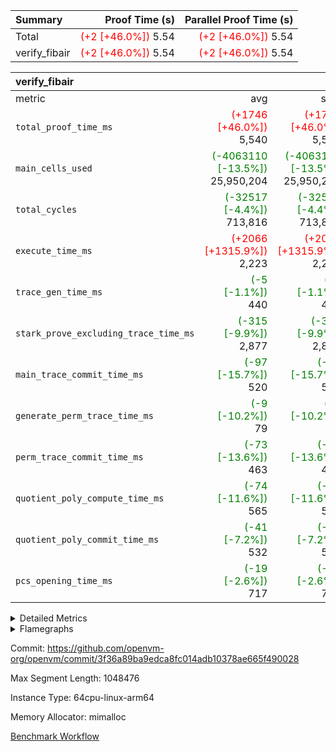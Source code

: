 | Summary | Proof Time (s) | Parallel Proof Time (s) |
|:---|---:|---:|
| Total | <span style='color: red'>(+2 [+46.0%])</span> 5.54 | <span style='color: red'>(+2 [+46.0%])</span> 5.54 |
| verify_fibair | <span style='color: red'>(+2 [+46.0%])</span> 5.54 | <span style='color: red'>(+2 [+46.0%])</span> 5.54 |


| verify_fibair |||||
|:---|---:|---:|---:|---:|
|metric|avg|sum|max|min|
| `total_proof_time_ms ` | <span style='color: red'>(+1746 [+46.0%])</span> 5,540 | <span style='color: red'>(+1746 [+46.0%])</span> 5,540 | <span style='color: red'>(+1746 [+46.0%])</span> 5,540 | <span style='color: red'>(+1746 [+46.0%])</span> 5,540 |
| `main_cells_used     ` | <span style='color: green'>(-4063110 [-13.5%])</span> 25,950,204 | <span style='color: green'>(-4063110 [-13.5%])</span> 25,950,204 | <span style='color: green'>(-4063110 [-13.5%])</span> 25,950,204 | <span style='color: green'>(-4063110 [-13.5%])</span> 25,950,204 |
| `total_cycles        ` | <span style='color: green'>(-32517 [-4.4%])</span> 713,816 | <span style='color: green'>(-32517 [-4.4%])</span> 713,816 | <span style='color: green'>(-32517 [-4.4%])</span> 713,816 | <span style='color: green'>(-32517 [-4.4%])</span> 713,816 |
| `execute_time_ms     ` | <span style='color: red'>(+2066 [+1315.9%])</span> 2,223 | <span style='color: red'>(+2066 [+1315.9%])</span> 2,223 | <span style='color: red'>(+2066 [+1315.9%])</span> 2,223 | <span style='color: red'>(+2066 [+1315.9%])</span> 2,223 |
| `trace_gen_time_ms   ` | <span style='color: green'>(-5 [-1.1%])</span> 440 | <span style='color: green'>(-5 [-1.1%])</span> 440 | <span style='color: green'>(-5 [-1.1%])</span> 440 | <span style='color: green'>(-5 [-1.1%])</span> 440 |
| `stark_prove_excluding_trace_time_ms` | <span style='color: green'>(-315 [-9.9%])</span> 2,877 | <span style='color: green'>(-315 [-9.9%])</span> 2,877 | <span style='color: green'>(-315 [-9.9%])</span> 2,877 | <span style='color: green'>(-315 [-9.9%])</span> 2,877 |
| `main_trace_commit_time_ms` | <span style='color: green'>(-97 [-15.7%])</span> 520 | <span style='color: green'>(-97 [-15.7%])</span> 520 | <span style='color: green'>(-97 [-15.7%])</span> 520 | <span style='color: green'>(-97 [-15.7%])</span> 520 |
| `generate_perm_trace_time_ms` | <span style='color: green'>(-9 [-10.2%])</span> 79 | <span style='color: green'>(-9 [-10.2%])</span> 79 | <span style='color: green'>(-9 [-10.2%])</span> 79 | <span style='color: green'>(-9 [-10.2%])</span> 79 |
| `perm_trace_commit_time_ms` | <span style='color: green'>(-73 [-13.6%])</span> 463 | <span style='color: green'>(-73 [-13.6%])</span> 463 | <span style='color: green'>(-73 [-13.6%])</span> 463 | <span style='color: green'>(-73 [-13.6%])</span> 463 |
| `quotient_poly_compute_time_ms` | <span style='color: green'>(-74 [-11.6%])</span> 565 | <span style='color: green'>(-74 [-11.6%])</span> 565 | <span style='color: green'>(-74 [-11.6%])</span> 565 | <span style='color: green'>(-74 [-11.6%])</span> 565 |
| `quotient_poly_commit_time_ms` | <span style='color: green'>(-41 [-7.2%])</span> 532 | <span style='color: green'>(-41 [-7.2%])</span> 532 | <span style='color: green'>(-41 [-7.2%])</span> 532 | <span style='color: green'>(-41 [-7.2%])</span> 532 |
| `pcs_opening_time_ms ` | <span style='color: green'>(-19 [-2.6%])</span> 717 | <span style='color: green'>(-19 [-2.6%])</span> 717 | <span style='color: green'>(-19 [-2.6%])</span> 717 | <span style='color: green'>(-19 [-2.6%])</span> 717 |



<details>
<summary>Detailed Metrics</summary>

|  | verify_program_compile_ms | total_cells | stark_prove_excluding_trace_time_ms | quotient_poly_compute_time_ms | quotient_poly_commit_time_ms | perm_trace_commit_time_ms | pcs_opening_time_ms | main_trace_commit_time_ms |
| --- | --- | --- | --- | --- | --- | --- | --- |
|  | 4 | 65,536 | 71 | 3 | 14 | 0 | 34 | 18 | 

| air_name | rows | quotient_deg | main_cols | interactions | constraints | cells |
| --- | --- | --- | --- | --- | --- | --- |
| AccessAdapterAir<2> |  | 4 |  | 5 | 12 |  | 
| AccessAdapterAir<4> |  | 4 |  | 5 | 12 |  | 
| AccessAdapterAir<8> |  | 4 |  | 5 | 12 |  | 
| FibonacciAir | 32,768 | 1 | 2 |  | 5 | 65,536 | 
| FriReducedOpeningAir |  | 4 |  | 35 | 59 |  | 
| NativePoseidon2Air<BabyBearParameters>, 1> |  | 4 |  | 31 | 302 |  | 
| PhantomAir |  | 4 |  | 3 | 4 |  | 
| ProgramAir |  | 1 |  | 1 | 4 |  | 
| VariableRangeCheckerAir |  | 1 |  | 1 | 4 |  | 
| VmAirWrapper<BranchNativeAdapterAir, BranchEqualCoreAir<1> |  | 2 |  | 11 | 23 |  | 
| VmAirWrapper<JalNativeAdapterAir, JalCoreAir> |  | 4 |  | 7 | 6 |  | 
| VmAirWrapper<NativeAdapterAir<2, 0>, PublicValuesCoreAir> |  | 4 |  | 11 | 22 |  | 
| VmAirWrapper<NativeAdapterAir<2, 1>, FieldArithmeticCoreAir> |  | 4 |  | 15 | 23 |  | 
| VmAirWrapper<NativeLoadStoreAdapterAir<1>, NativeLoadStoreCoreAir<1> |  | 4 |  | 15 | 18 |  | 
| VmAirWrapper<NativeLoadStoreAdapterAir<4>, NativeLoadStoreCoreAir<4> |  | 4 |  | 15 | 18 |  | 
| VmAirWrapper<NativeVectorizedAdapterAir<4>, FieldExtensionCoreAir> |  | 4 |  | 15 | 23 |  | 
| VmConnectorAir |  | 4 |  | 3 | 8 |  | 
| VolatileBoundaryAir |  | 4 |  | 4 | 16 |  | 

| group | trace_gen_time_ms | total_proof_time_ms | total_cycles | total_cells | stark_prove_excluding_trace_time_ms | quotient_poly_compute_time_ms | quotient_poly_commit_time_ms | perm_trace_commit_time_ms | pcs_opening_time_ms | main_trace_commit_time_ms | main_cells_used | generate_perm_trace_time_ms | execute_time_ms |
| --- | --- | --- | --- | --- | --- | --- | --- | --- | --- | --- | --- | --- | --- |
| verify_fibair | 440 | 5,540 | 713,816 | 68,999,192 | 2,877 | 565 | 532 | 463 | 717 | 520 | 25,950,204 | 79 | 2,223 | 

| group | air_name | rows | prep_cols | perm_cols | main_cols | cells |
| --- | --- | --- | --- | --- | --- | --- |
| verify_fibair | AccessAdapterAir<2> | 131,072 |  | 16 | 11 | 3,538,944 | 
| verify_fibair | AccessAdapterAir<4> | 65,536 |  | 16 | 13 | 1,900,544 | 
| verify_fibair | AccessAdapterAir<8> | 32,768 |  | 16 | 17 | 1,081,344 | 
| verify_fibair | FriReducedOpeningAir | 512 |  | 76 | 64 | 71,680 | 
| verify_fibair | NativePoseidon2Air<BabyBearParameters>, 1> | 8,192 |  | 36 | 348 | 3,145,728 | 
| verify_fibair | PhantomAir | 16,384 |  | 8 | 6 | 229,376 | 
| verify_fibair | ProgramAir | 8,192 |  | 8 | 10 | 147,456 | 
| verify_fibair | VariableRangeCheckerAir | 262,144 | 2 | 8 | 1 | 2,359,296 | 
| verify_fibair | VmAirWrapper<BranchNativeAdapterAir, BranchEqualCoreAir<1> | 262,144 |  | 28 | 23 | 13,369,344 | 
| verify_fibair | VmAirWrapper<JalNativeAdapterAir, JalCoreAir> | 32,768 |  | 12 | 10 | 720,896 | 
| verify_fibair | VmAirWrapper<NativeAdapterAir<2, 1>, FieldArithmeticCoreAir> | 524,288 |  | 20 | 30 | 26,214,400 | 
| verify_fibair | VmAirWrapper<NativeLoadStoreAdapterAir<1>, NativeLoadStoreCoreAir<1> | 262,144 |  | 20 | 27 | 12,320,768 | 
| verify_fibair | VmAirWrapper<NativeLoadStoreAdapterAir<4>, NativeLoadStoreCoreAir<4> | 16,384 |  | 20 | 36 | 917,504 | 
| verify_fibair | VmAirWrapper<NativeVectorizedAdapterAir<4>, FieldExtensionCoreAir> | 8,192 |  | 20 | 40 | 491,520 | 
| verify_fibair | VmConnectorAir | 2 | 1 | 8 | 4 | 24 | 
| verify_fibair | VolatileBoundaryAir | 131,072 |  | 8 | 11 | 2,490,368 | 

| group | air_name | dsl_ir | opcode | cells_used |
| --- | --- | --- | --- | --- |
| verify_fibair | <BranchNativeAdapterAir,BranchEqualCoreAir<1>> | AssertEqE | BNE | 3,956 | 
| verify_fibair | <BranchNativeAdapterAir,BranchEqualCoreAir<1>> | AssertEqEI | BNE | 92 | 
| verify_fibair | <BranchNativeAdapterAir,BranchEqualCoreAir<1>> | AssertEqF | BNE | 163,024 | 
| verify_fibair | <BranchNativeAdapterAir,BranchEqualCoreAir<1>> | AssertEqV | BNE | 14,697 | 
| verify_fibair | <BranchNativeAdapterAir,BranchEqualCoreAir<1>> | AssertEqVI | BNE | 460 | 
| verify_fibair | <BranchNativeAdapterAir,BranchEqualCoreAir<1>> | For | BNE | 319,493 | 
| verify_fibair | <BranchNativeAdapterAir,BranchEqualCoreAir<1>> | IfEq | BNE | 24,817 | 
| verify_fibair | <BranchNativeAdapterAir,BranchEqualCoreAir<1>> | IfEqI | BNE | 350,543 | 
| verify_fibair | <BranchNativeAdapterAir,BranchEqualCoreAir<1>> | IfNe | BEQ | 167,831 | 
| verify_fibair | <BranchNativeAdapterAir,BranchEqualCoreAir<1>> | IfNeI | BEQ | 14,559 | 
| verify_fibair | <BranchNativeAdapterAir,BranchEqualCoreAir<1>> | ZipFor | BNE | 2,052,842 | 
| verify_fibair | <JalNativeAdapterAir,JalCoreAir> |  | JAL | 10 | 
| verify_fibair | <JalNativeAdapterAir,JalCoreAir> | For | JAL | 23,820 | 
| verify_fibair | <JalNativeAdapterAir,JalCoreAir> | IfEqI | JAL | 49,020 | 
| verify_fibair | <JalNativeAdapterAir,JalCoreAir> | IfNe | JAL | 20 | 
| verify_fibair | <JalNativeAdapterAir,JalCoreAir> | ZipFor | JAL | 118,990 | 
| verify_fibair | <NativeAdapterAir<2, 1>,FieldArithmeticCoreAir> |  | ADD | 30 | 
| verify_fibair | <NativeAdapterAir<2, 1>,FieldArithmeticCoreAir> | AddEFFI | ADD | 13,680 | 
| verify_fibair | <NativeAdapterAir<2, 1>,FieldArithmeticCoreAir> | AddEI | ADD | 246,360 | 
| verify_fibair | <NativeAdapterAir<2, 1>,FieldArithmeticCoreAir> | AddF | ADD | 39,990 | 
| verify_fibair | <NativeAdapterAir<2, 1>,FieldArithmeticCoreAir> | AddFI | ADD | 50,160 | 
| verify_fibair | <NativeAdapterAir<2, 1>,FieldArithmeticCoreAir> | AddV | ADD | 674,760 | 
| verify_fibair | <NativeAdapterAir<2, 1>,FieldArithmeticCoreAir> | AddVI | ADD | 2,033,610 | 
| verify_fibair | <NativeAdapterAir<2, 1>,FieldArithmeticCoreAir> | Alloc | ADD | 1,471,920 | 
| verify_fibair | <NativeAdapterAir<2, 1>,FieldArithmeticCoreAir> | Alloc | MUL | 454,980 | 
| verify_fibair | <NativeAdapterAir<2, 1>,FieldArithmeticCoreAir> | DivEIN | ADD | 120 | 
| verify_fibair | <NativeAdapterAir<2, 1>,FieldArithmeticCoreAir> | DivFIN | DIV | 90 | 
| verify_fibair | <NativeAdapterAir<2, 1>,FieldArithmeticCoreAir> | For | ADD | 416,730 | 
| verify_fibair | <NativeAdapterAir<2, 1>,FieldArithmeticCoreAir> | ImmE | ADD | 25,440 | 
| verify_fibair | <NativeAdapterAir<2, 1>,FieldArithmeticCoreAir> | ImmF | ADD | 240,930 | 
| verify_fibair | <NativeAdapterAir<2, 1>,FieldArithmeticCoreAir> | ImmV | ADD | 292,890 | 
| verify_fibair | <NativeAdapterAir<2, 1>,FieldArithmeticCoreAir> | LoadE | ADD | 99,540 | 
| verify_fibair | <NativeAdapterAir<2, 1>,FieldArithmeticCoreAir> | LoadE | MUL | 99,540 | 
| verify_fibair | <NativeAdapterAir<2, 1>,FieldArithmeticCoreAir> | LoadF | ADD | 17,670 | 
| verify_fibair | <NativeAdapterAir<2, 1>,FieldArithmeticCoreAir> | LoadF | MUL | 10,440 | 
| verify_fibair | <NativeAdapterAir<2, 1>,FieldArithmeticCoreAir> | LoadHeapPtr | ADD | 30 | 
| verify_fibair | <NativeAdapterAir<2, 1>,FieldArithmeticCoreAir> | LoadV | ADD | 195,270 | 
| verify_fibair | <NativeAdapterAir<2, 1>,FieldArithmeticCoreAir> | LoadV | MUL | 152,340 | 
| verify_fibair | <NativeAdapterAir<2, 1>,FieldArithmeticCoreAir> | MulEF | MUL | 75,840 | 
| verify_fibair | <NativeAdapterAir<2, 1>,FieldArithmeticCoreAir> | MulEI | ADD | 9,240 | 
| verify_fibair | <NativeAdapterAir<2, 1>,FieldArithmeticCoreAir> | MulF | MUL | 128,310 | 
| verify_fibair | <NativeAdapterAir<2, 1>,FieldArithmeticCoreAir> | MulFI | MUL | 40,020 | 
| verify_fibair | <NativeAdapterAir<2, 1>,FieldArithmeticCoreAir> | MulVI | MUL | 340,890 | 
| verify_fibair | <NativeAdapterAir<2, 1>,FieldArithmeticCoreAir> | StoreE | ADD | 23,940 | 
| verify_fibair | <NativeAdapterAir<2, 1>,FieldArithmeticCoreAir> | StoreE | MUL | 23,940 | 
| verify_fibair | <NativeAdapterAir<2, 1>,FieldArithmeticCoreAir> | StoreF | ADD | 156,690 | 
| verify_fibair | <NativeAdapterAir<2, 1>,FieldArithmeticCoreAir> | StoreF | MUL | 300 | 
| verify_fibair | <NativeAdapterAir<2, 1>,FieldArithmeticCoreAir> | StoreHeapPtr | ADD | 30 | 
| verify_fibair | <NativeAdapterAir<2, 1>,FieldArithmeticCoreAir> | StoreV | ADD | 70,050 | 
| verify_fibair | <NativeAdapterAir<2, 1>,FieldArithmeticCoreAir> | StoreV | MUL | 49,350 | 
| verify_fibair | <NativeAdapterAir<2, 1>,FieldArithmeticCoreAir> | SubEF | ADD | 11,790 | 
| verify_fibair | <NativeAdapterAir<2, 1>,FieldArithmeticCoreAir> | SubEF | SUB | 3,930 | 
| verify_fibair | <NativeAdapterAir<2, 1>,FieldArithmeticCoreAir> | SubEI | ADD | 240 | 
| verify_fibair | <NativeAdapterAir<2, 1>,FieldArithmeticCoreAir> | SubFI | SUB | 39,990 | 
| verify_fibair | <NativeAdapterAir<2, 1>,FieldArithmeticCoreAir> | SubV | SUB | 90,750 | 
| verify_fibair | <NativeAdapterAir<2, 1>,FieldArithmeticCoreAir> | SubVI | SUB | 22,350 | 
| verify_fibair | <NativeAdapterAir<2, 1>,FieldArithmeticCoreAir> | SubVIN | SUB | 18,900 | 
| verify_fibair | <NativeAdapterAir<2, 1>,FieldArithmeticCoreAir> | UnsafeCastVF | ADD | 30 | 
| verify_fibair | <NativeAdapterAir<2, 1>,FieldArithmeticCoreAir> | ZipFor | ADD | 2,970,420 | 
| verify_fibair | <NativeLoadStoreAdapterAir<1>,NativeLoadStoreCoreAir<1>> | LoadF | LOADW | 529,065 | 
| verify_fibair | <NativeLoadStoreAdapterAir<1>,NativeLoadStoreCoreAir<1>> | LoadV | LOADW | 1,221,453 | 
| verify_fibair | <NativeLoadStoreAdapterAir<1>,NativeLoadStoreCoreAir<1>> | StoreF | STOREW | 322,461 | 
| verify_fibair | <NativeLoadStoreAdapterAir<1>,NativeLoadStoreCoreAir<1>> | StoreHintWord | HINT_STOREW | 1,943,298 | 
| verify_fibair | <NativeLoadStoreAdapterAir<1>,NativeLoadStoreCoreAir<1>> | StoreV | STOREW | 552,501 | 
| verify_fibair | <NativeLoadStoreAdapterAir<4>,NativeLoadStoreCoreAir<4>> | LoadE | LOADW4 | 193,968 | 
| verify_fibair | <NativeLoadStoreAdapterAir<4>,NativeLoadStoreCoreAir<4>> | StoreE | STOREW4 | 239,688 | 
| verify_fibair | <NativeVectorizedAdapterAir<4>,FieldExtensionCoreAir> | AddE | FE4ADD | 57,960 | 
| verify_fibair | <NativeVectorizedAdapterAir<4>,FieldExtensionCoreAir> | DivE | BBE4DIV | 30,320 | 
| verify_fibair | <NativeVectorizedAdapterAir<4>,FieldExtensionCoreAir> | DivEIN | BBE4DIV | 40 | 
| verify_fibair | <NativeVectorizedAdapterAir<4>,FieldExtensionCoreAir> | MulE | BBE4MUL | 108,680 | 
| verify_fibair | <NativeVectorizedAdapterAir<4>,FieldExtensionCoreAir> | MulEI | BBE4MUL | 3,080 | 
| verify_fibair | <NativeVectorizedAdapterAir<4>,FieldExtensionCoreAir> | SubE | FE4SUB | 75,680 | 
| verify_fibair | Arc<BabyBearParameters>, 1> | Poseidon2CompressBabyBear | COMP_POS2 | 2,470,104 | 
| verify_fibair | Arc<BabyBearParameters>, 1> | Poseidon2PermuteBabyBear | PERM_POS2 | 257,520 | 
| verify_fibair | FriReducedOpeningAir | FriReducedOpening | FRI_REDUCED_OPENING | 21,504 | 
| verify_fibair | PhantomAir | HintBitsF | PHANTOM | 258 | 
| verify_fibair | PhantomAir | HintInputVec | PHANTOM | 56,196 | 

| group | chip_name | rows_used |
| --- | --- | --- |
| verify_fibair | <BranchNativeAdapterAir,BranchEqualCoreAir<1>> | 135,318 | 
| verify_fibair | <JalNativeAdapterAir,JalCoreAir> | 19,186 | 
| verify_fibair | <NativeAdapterAir<2, 1>,FieldArithmeticCoreAir> | 353,785 | 
| verify_fibair | <NativeLoadStoreAdapterAir<1>,NativeLoadStoreCoreAir<1>> | 169,214 | 
| verify_fibair | <NativeLoadStoreAdapterAir<4>,NativeLoadStoreCoreAir<4>> | 12,046 | 
| verify_fibair | <NativeVectorizedAdapterAir<4>,FieldExtensionCoreAir> | 6,894 | 
| verify_fibair | AccessAdapter<2> | 113,198 | 
| verify_fibair | AccessAdapter<4> | 56,600 | 
| verify_fibair | AccessAdapter<8> | 17,106 | 
| verify_fibair | Arc<BabyBearParameters>, 1> | 7,838 | 
| verify_fibair | Boundary | 128,115 | 
| verify_fibair | FriReducedOpeningAir | 336 | 
| verify_fibair | PhantomAir | 9,409 | 
| verify_fibair | ProgramChip | 5,507 | 
| verify_fibair | VariableRangeCheckerAir | 262,144 | 
| verify_fibair | VmConnectorAir | 2 | 

| group | dsl_ir | opcode | frequency |
| --- | --- | --- | --- |
| verify_fibair |  | ADD | 2 | 
| verify_fibair |  | JAL | 1 | 
| verify_fibair | AddE | FE4ADD | 1,449 | 
| verify_fibair | AddEFFI | ADD | 456 | 
| verify_fibair | AddEI | ADD | 8,212 | 
| verify_fibair | AddF | ADD | 1,333 | 
| verify_fibair | AddFI | ADD | 1,672 | 
| verify_fibair | AddV | ADD | 22,492 | 
| verify_fibair | AddVI | ADD | 67,787 | 
| verify_fibair | Alloc | ADD | 49,064 | 
| verify_fibair | Alloc | MUL | 15,166 | 
| verify_fibair | AssertEqE | BNE | 172 | 
| verify_fibair | AssertEqEI | BNE | 4 | 
| verify_fibair | AssertEqF | BNE | 7,088 | 
| verify_fibair | AssertEqV | BNE | 639 | 
| verify_fibair | AssertEqVI | BNE | 20 | 
| verify_fibair | DivE | BBE4DIV | 758 | 
| verify_fibair | DivEIN | ADD | 4 | 
| verify_fibair | DivEIN | BBE4DIV | 1 | 
| verify_fibair | DivFIN | DIV | 3 | 
| verify_fibair | For | ADD | 13,891 | 
| verify_fibair | For | BNE | 13,891 | 
| verify_fibair | For | JAL | 2,382 | 
| verify_fibair | FriReducedOpening | FRI_REDUCED_OPENING | 126 | 
| verify_fibair | HintBitsF | PHANTOM | 43 | 
| verify_fibair | HintInputVec | PHANTOM | 9,366 | 
| verify_fibair | IfEq | BNE | 1,079 | 
| verify_fibair | IfEqI | BNE | 15,241 | 
| verify_fibair | IfEqI | JAL | 4,902 | 
| verify_fibair | IfNe | BEQ | 7,297 | 
| verify_fibair | IfNe | JAL | 2 | 
| verify_fibair | IfNeI | BEQ | 633 | 
| verify_fibair | ImmE | ADD | 848 | 
| verify_fibair | ImmF | ADD | 8,031 | 
| verify_fibair | ImmV | ADD | 9,763 | 
| verify_fibair | LoadE | ADD | 3,318 | 
| verify_fibair | LoadE | LOADW4 | 5,388 | 
| verify_fibair | LoadE | MUL | 3,318 | 
| verify_fibair | LoadF | ADD | 589 | 
| verify_fibair | LoadF | LOADW | 19,595 | 
| verify_fibair | LoadF | MUL | 348 | 
| verify_fibair | LoadHeapPtr | ADD | 1 | 
| verify_fibair | LoadV | ADD | 6,509 | 
| verify_fibair | LoadV | LOADW | 45,239 | 
| verify_fibair | LoadV | MUL | 5,078 | 
| verify_fibair | MulE | BBE4MUL | 2,717 | 
| verify_fibair | MulEF | MUL | 2,528 | 
| verify_fibair | MulEI | ADD | 308 | 
| verify_fibair | MulEI | BBE4MUL | 77 | 
| verify_fibair | MulF | MUL | 4,277 | 
| verify_fibair | MulFI | MUL | 1,334 | 
| verify_fibair | MulVI | MUL | 11,363 | 
| verify_fibair | Poseidon2CompressBabyBear | COMP_POS2 | 7,098 | 
| verify_fibair | Poseidon2PermuteBabyBear | PERM_POS2 | 740 | 
| verify_fibair | StoreE | ADD | 798 | 
| verify_fibair | StoreE | MUL | 798 | 
| verify_fibair | StoreE | STOREW4 | 6,658 | 
| verify_fibair | StoreF | ADD | 5,223 | 
| verify_fibair | StoreF | MUL | 10 | 
| verify_fibair | StoreF | STOREW | 11,943 | 
| verify_fibair | StoreHeapPtr | ADD | 1 | 
| verify_fibair | StoreHintWord | HINT_STOREW | 71,974 | 
| verify_fibair | StoreV | ADD | 2,335 | 
| verify_fibair | StoreV | MUL | 1,645 | 
| verify_fibair | StoreV | STOREW | 20,463 | 
| verify_fibair | SubE | FE4SUB | 1,892 | 
| verify_fibair | SubEF | ADD | 393 | 
| verify_fibair | SubEF | SUB | 131 | 
| verify_fibair | SubEI | ADD | 8 | 
| verify_fibair | SubFI | SUB | 1,333 | 
| verify_fibair | SubV | SUB | 3,025 | 
| verify_fibair | SubVI | SUB | 745 | 
| verify_fibair | SubVIN | SUB | 630 | 
| verify_fibair | UnsafeCastVF | ADD | 1 | 
| verify_fibair | ZipFor | ADD | 99,014 | 
| verify_fibair | ZipFor | BNE | 89,254 | 
| verify_fibair | ZipFor | JAL | 11,899 | 

</details>


<details>
<summary>Flamegraphs</summary>

[![](https://openvm-public-data-sandbox-us-east-1.s3.us-east-1.amazonaws.com/benchmark/github/flamegraphs/3f36a89ba9edca8fc014adb10378ae665f490028/verify_fibair-3f36a89ba9edca8fc014adb10378ae665f490028-verify_fibair.dsl_ir.opcode.air_name.cells_used.reverse.svg)](https://openvm-public-data-sandbox-us-east-1.s3.us-east-1.amazonaws.com/benchmark/github/flamegraphs/3f36a89ba9edca8fc014adb10378ae665f490028/verify_fibair-3f36a89ba9edca8fc014adb10378ae665f490028-verify_fibair.dsl_ir.opcode.air_name.cells_used.reverse.svg)
[![](https://openvm-public-data-sandbox-us-east-1.s3.us-east-1.amazonaws.com/benchmark/github/flamegraphs/3f36a89ba9edca8fc014adb10378ae665f490028/verify_fibair-3f36a89ba9edca8fc014adb10378ae665f490028-verify_fibair.dsl_ir.opcode.air_name.cells_used.svg)](https://openvm-public-data-sandbox-us-east-1.s3.us-east-1.amazonaws.com/benchmark/github/flamegraphs/3f36a89ba9edca8fc014adb10378ae665f490028/verify_fibair-3f36a89ba9edca8fc014adb10378ae665f490028-verify_fibair.dsl_ir.opcode.air_name.cells_used.svg)
[![](https://openvm-public-data-sandbox-us-east-1.s3.us-east-1.amazonaws.com/benchmark/github/flamegraphs/3f36a89ba9edca8fc014adb10378ae665f490028/verify_fibair-3f36a89ba9edca8fc014adb10378ae665f490028-verify_fibair.dsl_ir.opcode.frequency.reverse.svg)](https://openvm-public-data-sandbox-us-east-1.s3.us-east-1.amazonaws.com/benchmark/github/flamegraphs/3f36a89ba9edca8fc014adb10378ae665f490028/verify_fibair-3f36a89ba9edca8fc014adb10378ae665f490028-verify_fibair.dsl_ir.opcode.frequency.reverse.svg)
[![](https://openvm-public-data-sandbox-us-east-1.s3.us-east-1.amazonaws.com/benchmark/github/flamegraphs/3f36a89ba9edca8fc014adb10378ae665f490028/verify_fibair-3f36a89ba9edca8fc014adb10378ae665f490028-verify_fibair.dsl_ir.opcode.frequency.svg)](https://openvm-public-data-sandbox-us-east-1.s3.us-east-1.amazonaws.com/benchmark/github/flamegraphs/3f36a89ba9edca8fc014adb10378ae665f490028/verify_fibair-3f36a89ba9edca8fc014adb10378ae665f490028-verify_fibair.dsl_ir.opcode.frequency.svg)

</details>

Commit: https://github.com/openvm-org/openvm/commit/3f36a89ba9edca8fc014adb10378ae665f490028

Max Segment Length: 1048476

Instance Type: 64cpu-linux-arm64

Memory Allocator: mimalloc

[Benchmark Workflow](https://github.com/openvm-org/openvm/actions/runs/12707120631)
